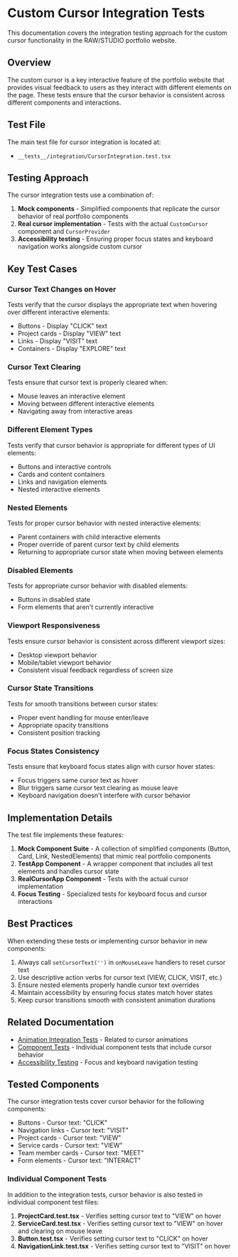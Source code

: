 # Custom Cursor Integration Tests

This documentation covers the integration testing approach for the custom cursor functionality in the RAW/STUDIO portfolio website.

## Overview

The custom cursor is a key interactive feature of the portfolio website that provides visual feedback to users as they interact with different elements on the page. These tests ensure that the cursor behavior is consistent across different components and interactions.

## Test File

The main test file for cursor integration is located at:
- `__tests__/integration/CursorIntegration.test.tsx`

## Testing Approach

The cursor integration tests use a combination of:

1. **Mock components** - Simplified components that replicate the cursor behavior of real portfolio components
2. **Real cursor implementation** - Tests with the actual `CustomCursor` component and `CursorProvider`
3. **Accessibility testing** - Ensuring proper focus states and keyboard navigation works alongside custom cursor

## Key Test Cases

### Cursor Text Changes on Hover

Tests verify that the cursor displays the appropriate text when hovering over different interactive elements:

- Buttons - Display "CLICK" text
- Project cards - Display "VIEW" text
- Links - Display "VISIT" text
- Containers - Display "EXPLORE" text

### Cursor Text Clearing

Tests ensure that cursor text is properly cleared when:

- Mouse leaves an interactive element
- Moving between different interactive elements
- Navigating away from interactive areas

### Different Element Types

Tests verify that cursor behavior is appropriate for different types of UI elements:

- Buttons and interactive controls
- Cards and content containers
- Links and navigation elements
- Nested interactive elements

### Nested Elements

Tests for proper cursor behavior with nested interactive elements:

- Parent containers with child interactive elements
- Proper override of parent cursor text by child elements
- Returning to appropriate cursor state when moving between elements

### Disabled Elements

Tests for appropriate cursor behavior with disabled elements:

- Buttons in disabled state
- Form elements that aren't currently interactive

### Viewport Responsiveness

Tests ensure cursor behavior is consistent across different viewport sizes:

- Desktop viewport behavior
- Mobile/tablet viewport behavior
- Consistent visual feedback regardless of screen size

### Cursor State Transitions

Tests for smooth transitions between cursor states:

- Proper event handling for mouse enter/leave
- Appropriate opacity transitions
- Consistent position tracking

### Focus States Consistency

Tests ensure that keyboard focus states align with cursor hover states:

- Focus triggers same cursor text as hover
- Blur triggers same cursor text clearing as mouse leave
- Keyboard navigation doesn't interfere with cursor behavior

## Implementation Details

The test file implements these features:

1. **Mock Component Suite** - A collection of simplified components (Button, Card, Link, NestedElements) that mimic real portfolio components
2. **TestApp Component** - A wrapper component that includes all test elements and handles cursor state
3. **RealCursorApp Component** - Tests with the actual cursor implementation
4. **Focus Testing** - Specialized tests for keyboard focus and cursor interactions

## Best Practices

When extending these tests or implementing cursor behavior in new components:

1. Always call `setCursorText('')` in `onMouseLeave` handlers to reset cursor text
2. Use descriptive action verbs for cursor text (VIEW, CLICK, VISIT, etc.)
3. Ensure nested elements properly handle cursor text overrides
4. Maintain accessibility by ensuring focus states match hover states
5. Keep cursor transitions smooth with consistent animation durations

## Related Documentation

- [Animation Integration Tests](./animation-integration-tests.md) - Related to cursor animations
- [Component Tests](./components/) - Individual component tests that include cursor behavior
- [Accessibility Testing](./accessibility-testing.md) - Focus and keyboard navigation testing

## Tested Components

The cursor integration tests cover cursor behavior for the following components:

- Buttons - Cursor text: "CLICK"
- Navigation links - Cursor text: "VISIT"
- Project cards - Cursor text: "VIEW"
- Service cards - Cursor text: "VIEW" 
- Team member cards - Cursor text: "MEET"
- Form elements - Cursor text: "INTERACT"

### Individual Component Tests

In addition to the integration tests, cursor behavior is also tested in individual component test files:

1. **ProjectCard.test.tsx** - Verifies setting cursor text to "VIEW" on hover
2. **ServiceCard.test.tsx** - Verifies setting cursor text to "VIEW" on hover and clearing on mouse leave
3. **Button.test.tsx** - Verifies setting cursor text to "CLICK" on hover
4. **NavigationLink.test.tsx** - Verifies setting cursor text to "VISIT" on hover 